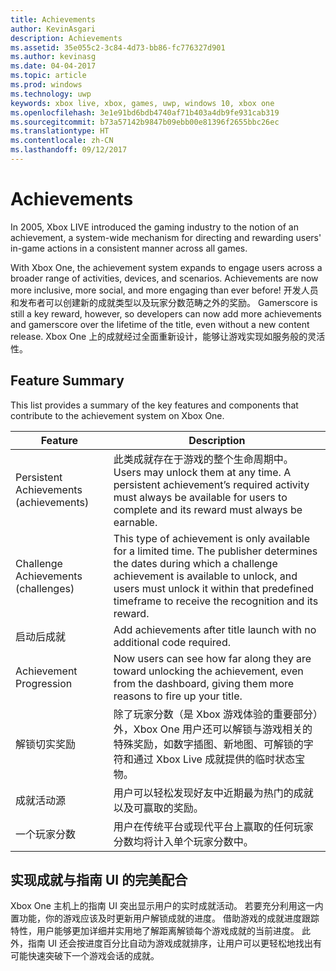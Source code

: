 ```yaml
---
title: Achievements
author: KevinAsgari
description: Achievements
ms.assetid: 35e055c2-3c84-4d73-bb86-fc776327d901
ms.author: kevinasg
ms.date: 04-04-2017
ms.topic: article
ms.prod: windows
ms.technology: uwp
keywords: xbox live, xbox, games, uwp, windows 10, xbox one
ms.openlocfilehash: 3e1e91bd6bdb4740af71b403a4db9fe931cab319
ms.sourcegitcommit: b73a57142b9847b09ebb00e81396f2655bbc26ec
ms.translationtype: HT
ms.contentlocale: zh-CN
ms.lasthandoff: 09/12/2017
---
```

# <a name="achievements"></a>Achievements

In 2005, Xbox LIVE introduced the gaming industry to the notion of an achievement, a system-wide mechanism for directing and rewarding users' in-game actions in a consistent manner across all games.

With Xbox One, the achievement system expands to engage users across a broader range of activities, devices, and scenarios. Achievements are now more inclusive, more social, and more engaging than ever before! 开发人员和发布者可以创建新的成就类型以及玩家分数范畴之外的奖励。 Gamerscore is still a key reward, however, so developers can now add more achievements and gamerscore over the lifetime of the title, even without a new content release. Xbox One 上的成就经过全面重新设计，能够让游戏实现如服务般的灵活性。

## <a name="feature-summary"></a>Feature Summary ##
This list provides a summary of the key features and components that contribute to the achievement system on Xbox One.

Feature | Description
--- | ---
Persistent Achievements (achievements) | 此类成就存在于游戏的整个生命周期中。 Users may unlock them at any time. A persistent achievement’s required activity must always be available for users to complete and its reward must always be earnable.
Challenge Achievements (challenges) | This type of achievement is only available for a limited time. The publisher determines the dates during which a challenge achievement is available to unlock, and users must unlock it within that predefined timeframe to receive the recognition and its reward.
启动后成就 | Add achievements after title launch with no additional code required.
Achievement Progression | Now users can see how far along they are toward unlocking the achievement, even from the dashboard, giving them more reasons to fire up your title.
解锁切实奖励 | 除了玩家分数（是 Xbox 游戏体验的重要部分）外，Xbox One 用户还可以解锁与游戏相关的特殊奖励，如数字插图、新地图、可解锁的字符和通过 Xbox Live 成就提供的临时状态宝物。
成就活动源 | 用户可以轻松发现好友中近期最为热门的成就以及可赢取的奖励。
一个玩家分数 | 用户在传统平台或现代平台上赢取的任何玩家分数均将计入单个玩家分数中。

## <a name="making-achievements-work-well-with-the-guide-ui"></a>实现成就与指南 UI 的完美配合 ##
Xbox One 主机上的指南 UI 突出显示用户的实时成就活动。 若要充分利用这一内置功能，你的游戏应该及时更新用户解锁成就的进度。 借助游戏的成就进度跟踪特性，用户能够更加详细并实用地了解距离解锁每个游戏成就的当前进度。 此外，指南 UI 还会按进度百分比自动为游戏成就排序，让用户可以更轻松地找出有可能快速突破下一个游戏会话的成就。
